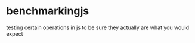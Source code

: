 # benchmarkingjs
testing certain operations in js to be sure they actually are what you would expect
